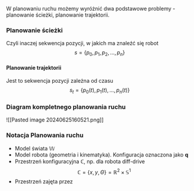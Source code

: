 W planowaniu ruchu możemy wyróżnić dwa podstawowe problemy - planowanie ścieżki, planowanie trajektorii.
### Planowanie ścieżki
Czyli inaczej sekwencja pozycji, w jakich ma znaleźć się robot
$$
s = \left\{p_0, p_1, p_2, \dots, p_n \right\}
$$
#### Planowanie trajektorii
Jest to sekwencja pozycji zależna od czasu
$$
s_t = \left\{p_0(t), p_1(t), \dots, p_n(t)\right\}
$$
### Diagram kompletnego planowania ruchu
![[Pasted image 20240625160521.png]]
### Notacja Planowania ruchu
- Model świata $\mathbb{W}$
- Model robota (geometria i kinematyka). Konfiguracja oznaczona jako $\mathbf{q}$
- Przestrzeń konfiguracyjna $\mathbb{C}$, np. dla robota diff-drive
$$
\mathbb{C} = \left\{x, y, \Theta \right\} = \mathbb{R}^2 \times \mathbb{S}^1
$$
- Przestrzeń zajęta przez